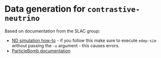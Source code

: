 # Data generation for `contrastive-neutrino`

Based on documentation from the SLAC group: 
- [ND simulation how-to](https://hackmd.io/@CuhPVDY3Qregu7G4lr1p7A/H1d1Zj4zi) - if you follow this make sure to execute `edep-sim` without passing the `-u` argument - this causes errors.
- [ParticleBomb documentation](https://www.deeplearnphysics.org/DLPGenerator/Configuration.html)